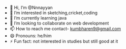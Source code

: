 - 👋 Hi, I’m @Nnnayyan
- 👀 I’m interested in sketching,cricket,coding
- 🌱 I’m currently learning java
- 💞️ I’m looking to collaborate on web development
- 📫 How to reach me contact- kumbharen9@gmail.com
- 😄 Pronouns: he/him
- ⚡ Fun fact: not interested in studies but still good at it

<!---
Nnnayyan/Nnnayyan is a ✨ special ✨ repository because its `README.md` (this file) appears on your GitHub profile.
You can click the Preview link to take a look at your changes.
--->
